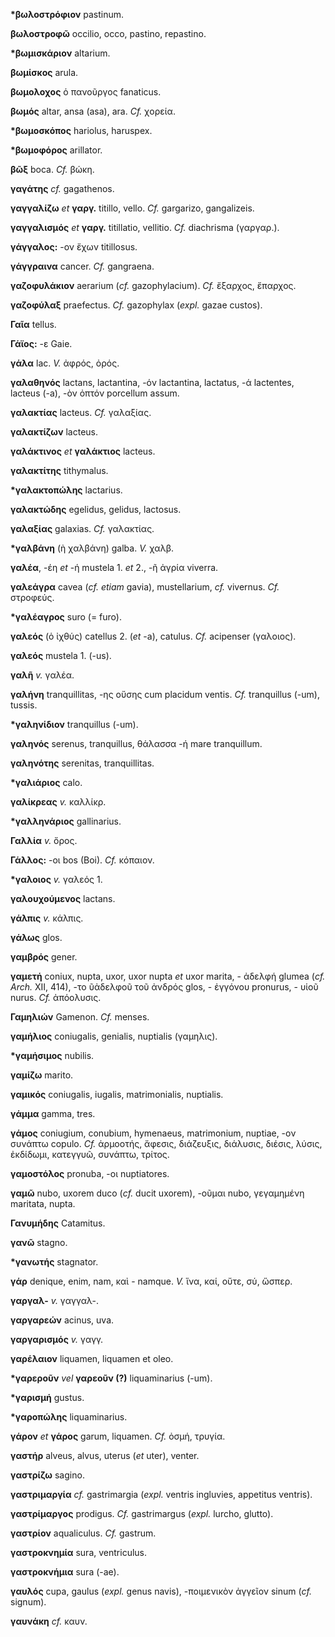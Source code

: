 **\*βωλοστρόφιον** pastinum.

**βωλοστροφῶ** occilio, occo, pastino, repastino.

**\*βωμισκάριον** altarium.

**βωμίσκος** arula.

**βωμολοχος** ὁ πανοῦργος fanaticus.

**βωμός** altar, ansa (asa), ara. *Cf.* χορεία.

**\*βωμοσκόπος** hariolus, haruspex.

**\*βωμοφόρος** arillator.

**βῶξ** boca. *Cf.* βώκη.

**γαγάτης** *cf.* gagathenos.

**γαγγαλίζω** *et* **γαργ.** titillo, vello. *Cf.* gargarizo,
gangalizeis.

**γαγγαλισμός** *et* **γαργ.** titillatio, vellitio. *Cf.* diachrisma
(γαργαρ.).

**γάγγαλος:** -ον ἔχων titillosus.

**γάγγραινα** cancer. *Cf.* gangraena.

**γαζοφυλάκιον** aerarium (*cf.* gazophylacium). *Cf.* ἔξαρχος, ἔπαρχος.

**γαζοφύλαξ** praefectus. *Cf.* gazophylax (*expl.* gazae custos).

**Γαῖα** tellus.

**Γάϊος:** -ε Gaie.

**γάλα** lac. *V.* ἀφρός, ὀρός.

**γαλαθηνός** lactans, lactantina, -όν lactantina, lactatus, -ά
lactentes, lacteus (-a), -ὸν ὀπτόν porcellum assum.

**γαλακτίας** lacteus. *Cf.* γαλαξίας.

**γαλακτίζων** lacteus.

**γαλάκτινος** *et* **γαλάκτιος** lacteus.

**γαλακτίτης** tithymalus.

**\*γαλακτοπώλης** lactarius.

**γαλακτώδης** egelidus, gelidus, lactosus.

**γαλαξίας** galaxias. *Cf.* γαλακτίας.

**\*γαλβάνη** (ὴ χαλβάνη) galba. *V.* χαλβ.

**γαλέα**, -έη *et* -ή mustela 1. *et* 2., -ῆ ἀγρία viverra.

**γαλεάγρα** cavea (*cf. etiam* gavia), mustellarium, *cf.* vivernus.
*Cf.* στροφεύς.

**\*γαλέαγρος** suro (= furo).

**γαλεός** (ὁ ἰχθύς) catellus 2. (*et* -a), catulus. *Cf.* acipenser
(γαλοιος).

**γαλεός** mustela 1. (-us).

**γαλῆ** *v.* γαλέα.

**γαλήνη** tranquillitas, -ης οὔσης cum placidum ventis. *Cf.*
tranquillus (-um), tussis.

**\*γαληνίδιον** tranquillus (-um).

**γαληνός** serenus, tranquillus, θάλασσα -ή mare tranquillum.

**γαληνότης** serenitas, tranquillitas.

**\*γαλιάριος** calo.

**γαλίκρεας** *v.* καλλίκρ.

**\*γαλληνάριος** gallinarius.

**Γαλλία** *v.* ὄρος.

**Γάλλος:** -οι bos (Boi). *Cf.* κόπαιον.

**\*γαλοιος** *v.* γαλεός 1.

**γαλουχούμενος** lactans.

**γάλπις** *v.* κάλπις.

**γάλως** glos.

**γαμβρός** gener.

**γαμετή** coniux, nupta, uxor, uxor nupta *et* uxor marita, - ἀδελφή
glumea (*cf. Arch.* XII, 414), -το ῦἀδελφοῦ τοῦ ἀνδρός glos, - ἐγγόνου
pronurus, - υἱοῦ nurus. *Cf.* ἀπόολυσις.

**Γαμηλιών** Gamenon. *Cf.* menses.

**γαμήλιος** coniugalis, genialis, nuptialis (γαμηλις).

**\*γαμήσιμος** nubilis.

**γαμίζω** marito.

**γαμικός** coniugalis, iugalis, matrimonialis, nuptialis.

**γάμμα** gamma, tres.

**γάμος** coniugium, conubium, hymenaeus, matrimonium, nuptiae, -ον
συνάπτω copulo. *Cf.* ἁρμοοτής, ἄφεσις, διάζευξις, διάλυσις, διέσις,
λύσις, ἐκδίδωμι, κατεγγυῶ, συνάπτω, τρίτος.

**γαμοστόλος** pronuba, -οι nuptiatores.

**γαμῶ** nubo, uxorem duco (*cf.* ducit uxorem), -οῦμαι nubo, γεγαμημένη
maritata, nupta.

**Γανυμήδης** Catamitus.

**γανῶ** stagno.

**\*γανωτής** stagnator.

**γάρ** denique, enim, nam, καὶ - namque. *V.* ἵνα, καί, οὔτε, σύ,
ὥσπερ.

**γαργαλ-** *v.* γαγγαλ-.

**γαργαρεών** acinus, uva.

**γαργαρισμός** *v.* γαγγ.

**γαρέλαιον** liquamen, liquamen et oleo.

**\*γαρεροῦν** *vel* **γαρεοῦν (?)** liquaminarius (-um).

**\*γαρισμή** gustus.

**\*γαροπώλης** liquaminarius.

**γάρον** *et* **γάρος** garum, liquamen. *Cf.* ὀσμή, τρυγία.

**γαστήρ** alveus, alvus, uterus (*et* uter), venter.

**γαστρίζω** sagino.

**γαστριμαργία** *cf.* gastrimargia (*expl.* ventris ingluvies,
appetitus ventris).

**γαστρίμαργος** prodigus. *Cf.* gastrimargus (*expl.* lurcho, glutto).

**γαστρίον** aqualiculus. *Cf.* gastrum.

**γαστροκνημία** sura, ventriculus.

**γαστροκνήμια** sura (-ae).

**γαυλός** cupa, gaulus (*expl.* genus navis), -ποιμενικὸν ἀγγεῖον sinum
(*cf.* signum).

**γαυνάκη** *cf.* καυν.
